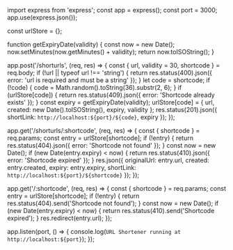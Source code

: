 import express from 'express';
const app = express();
const port = 3000;
app.use(express.json());

const urlStore = {};

function getExpiryDate(validity) {
	const now = new Date();
	now.setMinutes(now.getMinutes() + validity);
	return now.toISOString();
}

app.post('/shorturls', (req, res) => {
	const { url, validity = 30, shortcode } = req.body;
	if (!url || typeof url !== 'string') {
		return res.status(400).json({ error: 'url is required and must be a string' });
	}
	let code = shortcode;
	if (!code) {
		code = Math.random().toString(36).substr(2, 6);
	}
	if (urlStore[code]) {
		return res.status(409).json({ error: 'Shortcode already exists' });
	}
	const expiry = getExpiryDate(validity);
	urlStore[code] = {
		url,
		created: new Date().toISOString(),
		expiry,
		validity
	};
	   res.status(201).json({
			   shortLink: `http://localhost:${port}/${code}`,
			   expiry
	   });
});

app.get('/shorturls/:shortcode', (req, res) => {
	const { shortcode } = req.params;
	const entry = urlStore[shortcode];
	if (!entry) {
		return res.status(404).json({ error: 'Shortcode not found' });
	}
	const now = new Date();
	if (new Date(entry.expiry) < now) {
		return res.status(410).json({ error: 'Shortcode expired' });
	}
	   res.json({
			   originalUrl: entry.url,
			   created: entry.created,
			   expiry: entry.expiry,
			   shortLink: `http://localhost:${port}/${shortcode}`
	   });
});

app.get('/:shortcode', (req, res) => {
	const { shortcode } = req.params;
	const entry = urlStore[shortcode];
	if (!entry) {
		return res.status(404).send('Shortcode not found');
	}
	const now = new Date();
	if (new Date(entry.expiry) < now) {
		return res.status(410).send('Shortcode expired');
	}
	res.redirect(entry.url);
});

app.listen(port, () => {
	   console.log(`URL Shortener running at http://localhost:${port}`);
});
